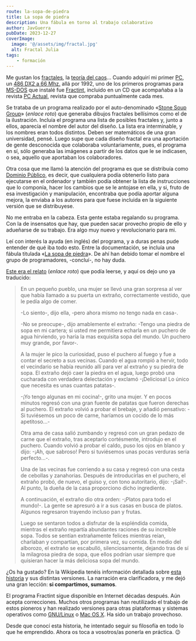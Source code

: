 ```yaml
---
route: la-sopa-de-piedra
title: La sopa de piedra
description: Una fábula en torno al trabajo colaborativo
author: JavGuerra
pubDate: 2023-12-27
coverImage:
  image: '@/assets/img/fractal.jpg'
  alt: Fractal Julia
tags:
    - formación
---
```

Me gustan los [fractales](http://es.wikipedia.org/wiki/Fractal), la [teoría del caos](http://es.wikipedia.org/wiki/Teor%C3%ADa_del_caos)… Cuando adquirí mi primer [PC](http://es.wikipedia.org/wiki/Computadora_personal), un [486 DX2 a 66 Mhz.](http://es.wikipedia.org/wiki/Intel_80486) allá por 1992, uno de los primeros programas para [MS-DOS](http://es.wikipedia.org/wiki/MS-DOS) que instalé fue [Fractint](http://www.fractint.org/), incluido en un CD que acompañaba a la revista [PC Actual](https://www.malavida.com/es/pcactual/), revista que compraba puntualmente cada mes.

Se trataba de un programa realizado por el auto-denominado «[Stone Soup Group](http://spanky.triumf.ca/www/fractint/stone_soup.html)» (_enlace roto_) que generaba dibujos fractales bellísimos como el de la ilustración. Incluía el programa una lista de posibles fractales y, junto a ellos, aparecía el nombre del autor del diseño. La lista era interminable, y los nombres eran todos distintos. Deben ser matemáticos de una gran universidad, pensé. Luego supe que cada diseño fractal era una aportación de gente desconocida que colaboraba voluntariamente, pues, el programa en sí, sólo generaba las imágenes a partir de los datos que le se indicasen, o sea, aquello que aportaban los colaboradores.

Otra cosa que me llamó la atención del programa es que se distribuía como [Dominio Público](http://es.wikipedia.org/wiki/Dominio_p%C3%BAblico), es decir, que cualquiera podía obtenerlo listo para ejecutarse en el ordenador y también podía obtener la lista de instrucciones que lo componía, hacer los cambios que se le antojase en ella, y si, fruto de esa investigación y manipulación, encontraba que podía aportar alguna mejora, la enviaba a los autores para que fuese incluida en la siguiente versión que se distribuyese.

No me entraba en la cabeza. Esta gente estaba regalando su programa. Con la de insensatos que hay, que pueden sacar provecho propio de ello y adueñarse de su trabajo. Era algo muy nuevo y revolucionario para mi.

Leí con interés la ayuda (en inglés) del programa, y a duras penas pude entender de qué iba todo esto. Entre la documentación, se incluía una fábula titulada «[La sopa de piedra](http://es.wikipedia.org/wiki/Sopa_de_piedra)». De ahí han debido tomar el nombre el grupo de programadores, -concluí-, no hay duda.

[Este era el relato](http://www.nahee.com/spanky/www/fractint/stone_soup.html) (_enlace roto_) que podía leerse, y aquí os dejo uno ya traducido:

> En un pequeño pueblo, una mujer se llevó una gran sorpresa al ver que había llamado a su puerta un extraño, correctamente vestido, que le pedía algo de comer.
>
> -Lo siento-, dijo ella, -pero ahora mismo no tengo nada en casa-.
>
> -No se preocupe-, dijo amablemente el extraño: -Tengo una piedra de sopa en mi cartera; si usted me permitiera echarla en un puchero de agua hirviendo, yo haría la mas exquisita sopa del mundo. Un puchero muy grande, por favor-.
>
> A la mujer le pico la curiosidad, puso el puchero al fuego y fue a contar el secreto a sus vecinas. Cuando el agua rompió a hervir, todo el vecindario se había reunido allí para ver al extraño y su piedra de sopa. El extraño dejó caer la piedra en el agua, luego probó una cucharada con verdadera delectación y exclamó -¡Deliciosa! Lo único que necesita es unas cuantas patatas-.
>
> -¡Yo tengo algunas en mi cocina!-, grito una mujer. Y en pocos minutos regresó con una gran fuente de patatas que fueron derechas al puchero. El extraño volvió a probar el brebaje, y añadió pensativo: -Si tuviésemos un poco de carne, haríamos un cocido de lo más apetitoso…-
>
> Otra ama de casa salió zumbando y regresó con un gran pedazo de carne que el extraño, tras aceptarlo cortésmente, introdujo en el puchero. Cuando volvió a probar el caldo, puso los ojos en blanco y dijo: -¡Ah, que sabroso! Pero si tuviésemos unas pocas verduras sería perfecto…-.
>
> Una de las vecinas fue corriendo a su casa y regresó con una cesta de cebollas y zanahorias. Después de introducirlas en el puchero, el extraño probó, de nuevo, el guiso y, con tono autoritario, dijo: -¡Sal!-. Al punto, la dueña de la casa proporciono dicho ingrediente.
>
> A continuación, el extraño dio otra orden: -¡Platos para todo el mundo!-. La gente se apresuró a ir a sus casas en busca de platos. Algunos regresaron trayendo incluso pan y frutas.
>
> Luego se sentaron todos a disfrutar de la espléndida comida, mientras el extraño repartía abundantes raciones de su increíble sopa. Todos se sentían extrañamente felices mientras reían, charlaban y compartían, por primera vez, su comida. En medio del alborozo, el extraño se escabulló, silenciosamente, dejando tras de sí la milagrosa piedra de sopa, que ellos podrían usar siempre que quisieran hacer la más deliciosa sopa del mundo.

¿Os ha gustado? En la Wikipedia tenéis información detallada sobre [esta historia](http://es.wikipedia.org/wiki/Sopa_de_piedra) y sus distintas versiones. La narración era clarificadora, y me dejó una gran lección: **si compartimos, sumamos**.

El programa Fractint sigue disponible en Internet décadas después. Aún acepta correcciones. Muchos otros programas han reutilizado el trabajo de estos pioneros y han realizado versiones para otras plataformas y sistemas operativos como [GNU/Linux](http://es.wikipedia.org/wiki/GNU/Linux) o [Mac OS X](http://es.wikipedia.org/wiki/Mac_OS_X). Ha sido un trabajo provechoso.

Desde que conocí esta historia, he intentado seguir su filosofía en todo lo que he emprendido. Ahora os toca a vosotros/as ponerla en práctica. 😉